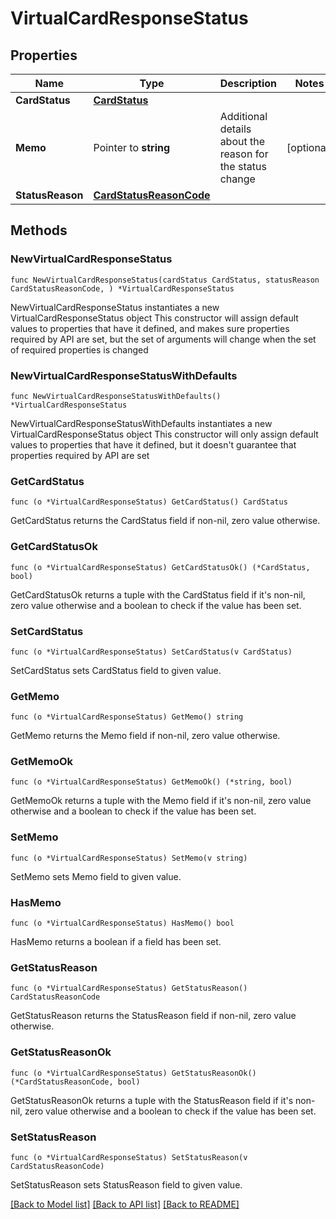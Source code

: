 # VirtualCardResponseStatus

## Properties

Name | Type | Description | Notes
------------ | ------------- | ------------- | -------------
**CardStatus** | [**CardStatus**](CardStatus.md) |  | 
**Memo** | Pointer to **string** | Additional details about the reason for the status change | [optional] 
**StatusReason** | [**CardStatusReasonCode**](CardStatusReasonCode.md) |  | 

## Methods

### NewVirtualCardResponseStatus

`func NewVirtualCardResponseStatus(cardStatus CardStatus, statusReason CardStatusReasonCode, ) *VirtualCardResponseStatus`

NewVirtualCardResponseStatus instantiates a new VirtualCardResponseStatus object
This constructor will assign default values to properties that have it defined,
and makes sure properties required by API are set, but the set of arguments
will change when the set of required properties is changed

### NewVirtualCardResponseStatusWithDefaults

`func NewVirtualCardResponseStatusWithDefaults() *VirtualCardResponseStatus`

NewVirtualCardResponseStatusWithDefaults instantiates a new VirtualCardResponseStatus object
This constructor will only assign default values to properties that have it defined,
but it doesn't guarantee that properties required by API are set

### GetCardStatus

`func (o *VirtualCardResponseStatus) GetCardStatus() CardStatus`

GetCardStatus returns the CardStatus field if non-nil, zero value otherwise.

### GetCardStatusOk

`func (o *VirtualCardResponseStatus) GetCardStatusOk() (*CardStatus, bool)`

GetCardStatusOk returns a tuple with the CardStatus field if it's non-nil, zero value otherwise
and a boolean to check if the value has been set.

### SetCardStatus

`func (o *VirtualCardResponseStatus) SetCardStatus(v CardStatus)`

SetCardStatus sets CardStatus field to given value.


### GetMemo

`func (o *VirtualCardResponseStatus) GetMemo() string`

GetMemo returns the Memo field if non-nil, zero value otherwise.

### GetMemoOk

`func (o *VirtualCardResponseStatus) GetMemoOk() (*string, bool)`

GetMemoOk returns a tuple with the Memo field if it's non-nil, zero value otherwise
and a boolean to check if the value has been set.

### SetMemo

`func (o *VirtualCardResponseStatus) SetMemo(v string)`

SetMemo sets Memo field to given value.

### HasMemo

`func (o *VirtualCardResponseStatus) HasMemo() bool`

HasMemo returns a boolean if a field has been set.

### GetStatusReason

`func (o *VirtualCardResponseStatus) GetStatusReason() CardStatusReasonCode`

GetStatusReason returns the StatusReason field if non-nil, zero value otherwise.

### GetStatusReasonOk

`func (o *VirtualCardResponseStatus) GetStatusReasonOk() (*CardStatusReasonCode, bool)`

GetStatusReasonOk returns a tuple with the StatusReason field if it's non-nil, zero value otherwise
and a boolean to check if the value has been set.

### SetStatusReason

`func (o *VirtualCardResponseStatus) SetStatusReason(v CardStatusReasonCode)`

SetStatusReason sets StatusReason field to given value.



[[Back to Model list]](../README.md#documentation-for-models) [[Back to API list]](../README.md#documentation-for-api-endpoints) [[Back to README]](../README.md)


